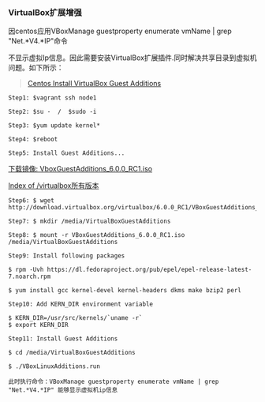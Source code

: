 ### VirtualBox扩展增强

因centos应用VBoxManage guestproperty enumerate vmName | grep "Net.*V4.*IP"命令

不显示虚拟Ip信息。因此需要安装VirtualBox扩展插件.同时解决共享目录到虚拟机问题。如下所示：

>[Centos Install VirtualBox Guest Additions](https://www.if-not-true-then-false.com/2010/install-virtualbox-guest-additions-on-fedora-centos-red-hat-rhel/)

    Step1: $vagrant ssh node1
    
    Step2: $su -  /  $sudo -i
    
    Step3: $yum update kernel*
    
    Step4: $reboot
    
    Step5: Install Guest Additions...
    
[下载镜像: VboxGuestAdditions_6.0.0_RC1.iso](http://download.virtualbox.org/virtualbox/6.0.0_RC1/)

[Index of /virtualbox所有版本](http://download.virtualbox.org/virtualbox/)

    Step6: $ wget http://download.virtualbox.org/virtualbox/6.0.0_RC1/VBoxGuestAdditions_6.0.0_RC1.iso
    
    Step7: $ mkdir /media/VirtualBoxGuestAdditions
    
    Step8: $ mount -r VBoxGuestAdditions_6.0.0_RC1.iso /media/VirtualBoxGuestAdditions
    
    Step9: Install following packages
    
    $ rpm -Uvh https://dl.fedoraproject.org/pub/epel/epel-release-latest-7.noarch.rpm
    
    $ yum install gcc kernel-devel kernel-headers dkms make bzip2 perl
    
    Step10: Add KERN_DIR environment variable
    
    $ KERN_DIR=/usr/src/kernels/`uname -r`
    $ export KERN_DIR
    
    Step11: Install Guest Additions
    
    $ cd /media/VirtualBoxGuestAdditions
    
    $ ./VBoxLinuxAdditions.run
    
    此时执行命令：VBoxManage guestproperty enumerate vmName | grep "Net.*V4.*IP" 能够显示虚拟机ip信息
    
    





